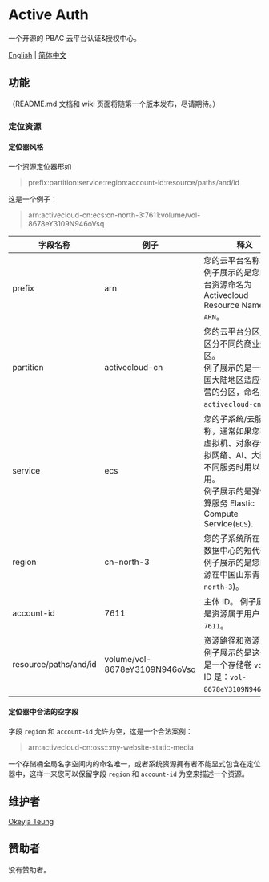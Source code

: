 # Active Auth

一个开源的 PBAC 云平台认证&授权中心。

[English](README.md) | [简体中文](README-zh_Hans.md)

## 功能

（README.md 文档和 wiki 页面将随第一个版本发布，尽请期待。）

### 定位资源

#### 定位器风格

一个资源定位器形如

> prefix:partition:service:region:account-id:resource/paths/and/id

这是一个例子：

> arn:activecloud-cn:ecs:cn-north-3:7611:volume/vol-8678eY3109N946oVsq

| 字段名称 | 例子 | 释义 |
| ---- | ---- | ---- |
| prefix | arn | 您的云平台名称 <br> 例子展示的是您的云平台资源命名为 Activecloud Resource Name `ARN`。 |
| partition | activecloud-cn | 您的云平台分区, 用来区分不同的商业运营区。<br> 例子展示的是一个在中国大陆地区适应合规运营的分区，命名为 `activecloud-cn`。|
| service | ecs | 您的子系统/云服务名称，通常如果您有诸如虚拟机、对象存储、虚拟网络、AI、大数据等不同服务时用以区分使用。<br> 例子展示的是弹性云计算服务 Elastic Compute Service(`ECS`). |
| region | cn-north-3 | 您的子系统所在区域或数据中心的短代码。<br> 例子展示的是您的云资源在中国山东青岛(`cn-north-3`)。 |
| account-id | 7611 | 主体 ID。 例子展示的是资源属于用户 `7611`。|
| resource/paths/and/id | volume/vol-8678eY3109N946oVsq | 资源路径和资源 ID。 <br> 例子展示的是这个资源是一个存储卷 `volume`, ID 是：`vol-8678eY3109N946oVsq`。|

#### 定位器中合法的空字段

字段 `region` 和 `account-id` 允许为空，这是一个合法案例：

> arn:activecloud-cn:oss:::my-website-static-media

一个存储桶全局名字空间内的命名唯一，或者系统资源拥有者不能显式包含在定位器中，这样一来您可以保留字段 `region` 和 `account-id` 为空来描述一个资源。

## 维护者

[Okeyja Teung](https://github.com/Okeyja)

## 赞助者

没有赞助者。